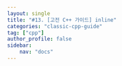 ```yaml
---
layout: single
title: "#13. [고전 C++ 가이드] inline"
categories: "classic-cpp-guide"
tag: ["cpp"]
author_profile: false
sidebar: 
    nav: "docs"
---
```

